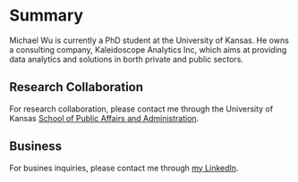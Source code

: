 # Summary
Michael Wu is currently a PhD student at the University of Kansas. He owns a consulting company, Kaleidoscope Analytics Inc, which aims at providing data analytics and solutions in borth private and public sectors.

## Research Collaboration
For research collaboration, please contact me through the University of Kansas [School of Public Affairs and Administration](https://kupa.ku.edu/michael-wu).

## Business
For busines inquiries, please contact me through [my LinkedIn](https://www.linkedin.com/in/michael-wu-18935023/).
